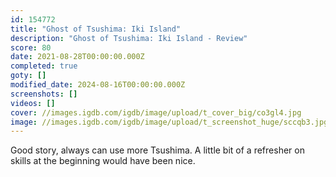 ```yaml
---
id: 154772
title: "Ghost of Tsushima: Iki Island"
description: "Ghost of Tsushima: Iki Island - Review"
score: 80
date: 2021-08-28T00:00:00.000Z
completed: true
goty: []
modified_date: 2024-08-16T00:00:00.000Z
screenshots: []
videos: []
cover: //images.igdb.com/igdb/image/upload/t_cover_big/co3gl4.jpg
image: //images.igdb.com/igdb/image/upload/t_screenshot_huge/sccqb3.jpg
---
```

Good story, always can use more Tsushima. A little bit of a refresher on skills at the beginning would have been nice.
